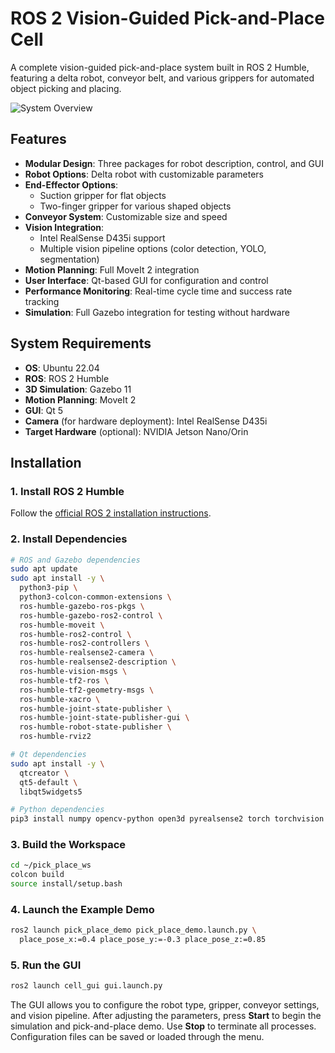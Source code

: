 # ROS 2 Vision-Guided Pick-and-Place Cell

A complete vision-guided pick-and-place system built in ROS 2 Humble, featuring a delta robot, conveyor belt, and various grippers for automated object picking and placing.

![System Overview](docs/images/system_overview.png)

## Features

- **Modular Design**: Three packages for robot description, control, and GUI
- **Robot Options**: Delta robot with customizable parameters
- **End-Effector Options**: 
  - Suction gripper for flat objects
  - Two-finger gripper for various shaped objects
- **Conveyor System**: Customizable size and speed
- **Vision Integration**:
  - Intel RealSense D435i support
  - Multiple vision pipeline options (color detection, YOLO, segmentation)
- **Motion Planning**: Full MoveIt 2 integration
- **User Interface**: Qt-based GUI for configuration and control
- **Performance Monitoring**: Real-time cycle time and success rate tracking
- **Simulation**: Full Gazebo integration for testing without hardware

## System Requirements

- **OS**: Ubuntu 22.04
- **ROS**: ROS 2 Humble
- **3D Simulation**: Gazebo 11
- **Motion Planning**: MoveIt 2
- **GUI**: Qt 5
- **Camera** (for hardware deployment): Intel RealSense D435i
- **Target Hardware** (optional): NVIDIA Jetson Nano/Orin

## Installation

### 1. Install ROS 2 Humble

Follow the [official ROS 2 installation instructions](https://docs.ros.org/en/humble/Installation/Ubuntu-Install-Debians.html).

### 2. Install Dependencies

```bash
# ROS and Gazebo dependencies
sudo apt update
sudo apt install -y \
  python3-pip \
  python3-colcon-common-extensions \
  ros-humble-gazebo-ros-pkgs \
  ros-humble-gazebo-ros2-control \
  ros-humble-moveit \
  ros-humble-ros2-control \
  ros-humble-ros2-controllers \
  ros-humble-realsense2-camera \
  ros-humble-realsense2-description \
  ros-humble-vision-msgs \
  ros-humble-tf2-ros \
  ros-humble-tf2-geometry-msgs \
  ros-humble-xacro \
  ros-humble-joint-state-publisher \
  ros-humble-joint-state-publisher-gui \
  ros-humble-robot-state-publisher \
  ros-humble-rviz2

# Qt dependencies
sudo apt install -y \
  qtcreator \
  qt5-default \
  libqt5widgets5

# Python dependencies
pip3 install numpy opencv-python open3d pyrealsense2 torch torchvision onnx onnxruntime
```

### 3. Build the Workspace

```bash
cd ~/pick_place_ws
colcon build
source install/setup.bash
```

### 4. Launch the Example Demo

```bash
ros2 launch pick_place_demo pick_place_demo.launch.py \
  place_pose_x:=0.4 place_pose_y:=-0.3 place_pose_z:=0.85
```

### 5. Run the GUI

```bash
ros2 launch cell_gui gui.launch.py
```

The GUI allows you to configure the robot type, gripper, conveyor settings, and vision pipeline. After adjusting the parameters, press **Start** to begin the simulation and pick-and-place demo. Use **Stop** to terminate all processes. Configuration files can be saved or loaded through the menu.

